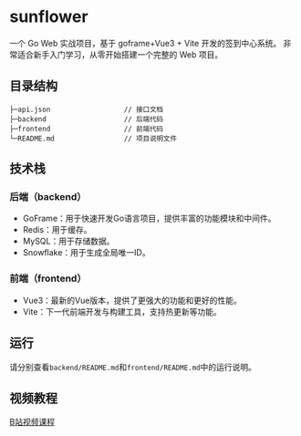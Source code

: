 # sunflower
一个 Go Web 实战项目，基于 goframe+Vue3 + Vite 开发的签到中心系统。
非常适合新手入门学习，从零开始搭建一个完整的 Web 项目。

## 目录结构

```
├─api.json                  // 接口文档
├─backend                   // 后端代码
├─frontend                  // 前端代码
└─README.md                 // 项目说明文件
```

## 技术栈

### 后端（backend）
- GoFrame：用于快速开发Go语言项目，提供丰富的功能模块和中间件。
- Redis：用于缓存。
- MySQL：用于存储数据。
- Snowflake：用于生成全局唯一ID。

### 前端（frontend）
- Vue3：最新的Vue版本，提供了更强大的功能和更好的性能。
- Vite：下一代前端开发与构建工具，支持热更新等功能。

## 运行
请分别查看`backend/README.md`和`frontend/README.md`中的运行说明。

## 视频教程

[B站视频课程](https://www.bilibili.com/cheese/play/ss167267536)